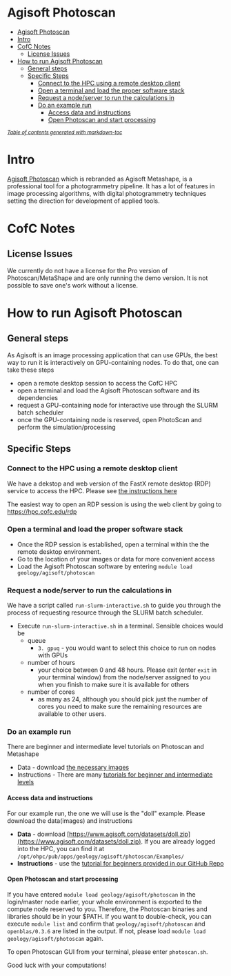 # Agisoft Photoscan

- [Agisoft Photoscan](#agisoft-photoscan)
- [Intro](#intro)
- [CofC Notes](#cofc-notes)
  * [License Issues](#license-issues)
- [How to run Agisoft Photoscan](#how-to-run-agisoft-photoscan)
  * [General steps](#general-steps)
  * [Specific Steps](#specific-steps)
    + [Connect to the HPC using a remote desktop client](#connect-to-the-hpc-using-a-remote-desktop-client)
    + [Open a terminal and load the proper software stack](#open-a-terminal-and-load-the-proper-software-stack)
    + [Request a node/server to run the calculations in](#request-a-node-server-to-run-the-calculations-in)
    + [Do an example run](#do-an-example-run)
      - [Access data and instructions](#access-data-and-instructions)
      - [Open Photoscan and start processing](#open-photoscan-and-start-processing)

<small><i><a href='http://ecotrust-canada.github.io/markdown-toc/'>Table of contents generated with markdown-toc</a></i></small>



# Intro

[Agisoft Photoscan](https://www.agisoft.com) which is rebranded as Agisoft Metashape, is a
professional tool for a photogrammetry pipeline. It has a lot of features in image processing
algorithms, with digital photogrammetry techniques setting the direction for development of applied
tools.

# CofC Notes

## License Issues

We currently do not have a license for the Pro version of Photoscan/MetaShape and are only running
the demo version. It is not possible to save one's work without a license.

# How to run Agisoft Photoscan

## General steps
As Agisoft is an image processing application that can use GPUs, the best way to run it is
interactively on GPU-containing nodes. To do that, one can take these steps
- open a remote desktop session to access the CofC HPC
- open a terminal and load the Agisoft Photoscan software and its dependencies
- request a GPU-containing node for interactive use through the SLURM batch
  scheduler
- once the GPU-containing node is reserved, open PhotoScan and perform the simulation/processing

## Specific Steps

### Connect to the HPC using a remote desktop client

We have a dekstop and web version of the FastX remote desktop (RDP) service to access the HPC. Please see [the instructions here](https://hpc-cofc.gitbook.io/docs/using-the-hpc/access-hpc/gui-remote-desktop)

The easiest way to open an RDP session is using the web client by going to https://hpc.cofc.edu/rdp

### Open a terminal and load the proper software stack

- Once the RDP session is established, open a terminal within the the remote desktop environment.
- Go to the location of your images or data for more convenient access
- Load the Agisoft Photoscan software by entering `module load geology/agisoft/photoscan`

### Request a node/server to run the calculations in

We have a script called `run-slurm-interactive.sh` to guide you through the process of requesting resource  through the SLURM batch scheduler.

- Execute `run-slurm-interactive.sh` in a terminal. Sensible choices would be
  - queue 
    - `3. gpuq` - you would want to select this choice to run on nodes with GPUs
  - number of hours 
    - your choice between 0 and 48 hours. Please exit (enter `exit` in your terminal window) from the node/server assigned to you when you finish to make sure it is available for others
  - number of cores 
    - as many as 24, although you should pick just the number of cores you need to make sure the remaining resources are available to other users.

### Do an example run

There are beginner and intermediate level tutorials on Photoscan and Metashape 
- Data - download [the necessary images](https://www.agisoft.com/downloads/sample-data/)
- Instructions - There are many [tutorials for beginner and intermediate levels](https://www.agisoft.com/support/tutorials)

#### Access data and instructions
For our example run, the one we will use is the "doll" example. Please download the data(images) and instructions
- **Data** - download [https://www.agisoft.com/datasets/doll.zip](https://www.agisoft.com/datasets/doll.zip). If you are already logged into the HPC, you can find it at `/opt/ohpc/pub/apps/geology/agisoft/photoscan/Examples/`
- **Instructions** - use the [tutorial for beginners provided in our GitHub Repo](./PS_1.4_Tutorial_BL_-_3D_Model_Reconstruction.pdf) 

#### Open Photoscan and start processing

If you have entered `module load geology/agisoft/photoscan` in the login/master node earlier, your whole environment is exported to the compute node reserved to you. Therefore, the Photoscan binaries and libraries should be in your $PATH. If you want to double-check, you can execute `module list` and confirm that `geology/agisoft/photoscan` and `openblas/0.3.6` are listed in the output. If not, please load `module load geology/agisoft/photoscan` again.

To open Photoscan GUI from your terminal, please enter `photoscan.sh`.

Good luck with your computations!
